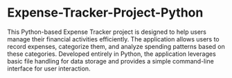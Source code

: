 # Expense-Tracker-Project-Python
This Python-based Expense Tracker project is designed to help users manage their financial activities efficiently. The application allows users to record expenses, categorize them, and analyze spending patterns based on these categories.
Developed entirely in Python, the application leverages basic file handling for data storage and provides a simple command-line interface for user interaction.
